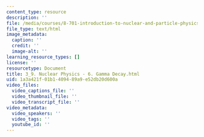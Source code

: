 ```yaml
---
content_type: resource
description: ''
file: /media/courses/8-701-introduction-to-nuclear-and-particle-physics-fall-2020/3_9-nuclear-physics-6-gamma-decay.html
file_type: text/html
image_metadata:
  caption: ''
  credit: ''
  image-alt: ''
learning_resource_types: []
license: ''
resourcetype: Document
title: 3_9. Nuclear Physics - 6. Gamma Decay.html
uid: 1a3a421f-01b1-4094-89a9-e52db20d600a
video_files:
  video_captions_file: ''
  video_thumbnail_file: ''
  video_transcript_file: ''
video_metadata:
  video_speakers: ''
  video_tags: ''
  youtube_id: ''
---
```


